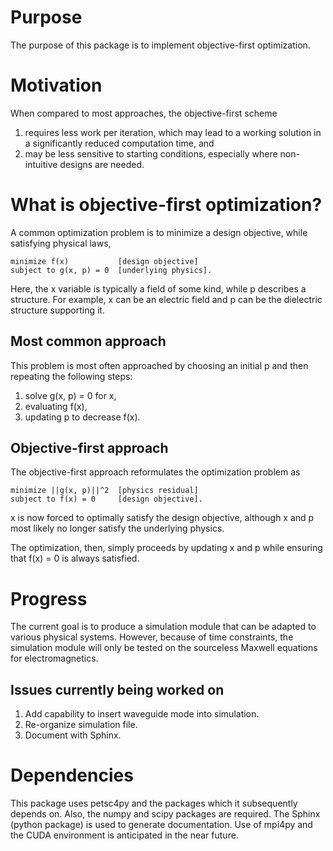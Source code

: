 Purpose
=======

The purpose of this package is to implement objective-first optimization.


Motivation
==========

When compared to most approaches, the objective-first scheme

1.  requires less work per iteration, which may lead to a working solution
    in a significantly reduced computation time, and
1.  may be less sensitive to starting conditions, especially where non-intuitive
    designs are needed.


What is objective-first optimization?
=====================================

A common optimization problem is to minimize a design objective, while
satisfying physical laws,

    minimize f(x)           [design objective]
    subject to g(x, p) = 0  [underlying physics].

Here, the x variable is typically a field of some kind, while p describes a 
structure. For example, x can be an electric field and p can be the dielectric
structure supporting it.

Most common approach
--------------------

This problem is most often approached by choosing an initial p and then 
repeating the following steps:

1.  solve g(x, p) = 0 for x,
1.  evaluating f(x),
1.  updating p to decrease f(x).

Objective-first approach
------------------------

The objective-first approach reformulates the optimization problem as

    minimize ||g(x, p)||^2  [physics residual]
    subject to f(x) = 0     [design objective].

x is now forced to optimally satisfy the design objective, although x and p
most likely no longer satisfy the underlying physics.

The optimization, then, simply proceeds by updating x and p while ensuring that
f(x) = 0 is always satisfied.


Progress
========

The current goal is to produce a simulation module that can be adapted to 
various physical systems. However, because of time constraints, the simulation
module will only be tested on the sourceless Maxwell equations for
electromagnetics.

Issues currently being worked on
--------------------------------

1.  Add capability to insert waveguide mode into simulation.
1.  Re-organize simulation file.
1.  Document with Sphinx.


Dependencies
============

This package uses petsc4py and the packages which it subsequently depends on.
Also, the numpy and scipy packages are required.
The Sphinx (python package) is used to generate documentation.
Use of mpi4py and the CUDA environment is anticipated in the near future. 
